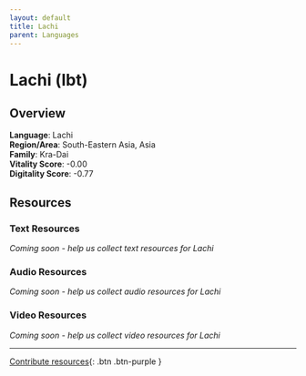 ```yaml
---
layout: default
title: Lachi
parent: Languages
---
```


# Lachi (lbt)

## Overview

**Language**: Lachi  
**Region/Area**: South-Eastern Asia, Asia  
**Family**: Kra-Dai  
**Vitality Score**: -0.00  
**Digitality Score**: -0.77  

## Resources

### Text Resources
*Coming soon - help us collect text resources for Lachi*

### Audio Resources
*Coming soon - help us collect audio resources for Lachi*

### Video Resources
*Coming soon - help us collect video resources for Lachi*

---

[Contribute resources](https://fairtrain.github.io/){: .btn .btn-purple }
